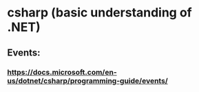 # csharp (basic understanding of .NET)

## Events:
### https://docs.microsoft.com/en-us/dotnet/csharp/programming-guide/events/

